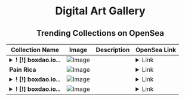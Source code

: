 <div align="center">

# Digital Art Gallery

## Trending Collections on OpenSea

| Collection Name                       | Image                                                                                     | Description                       | OpenSea Link                                                                                          |
|---------------------------------------|-------------------------------------------------------------------------------------------|-----------------------------------|--------------------------------------------------------------------------------------------------------|
| **<details><summary>! [!] boxdao.io...</summary>! [!] boxdao.io #1391</details>** | ![Image](https://i.seadn.io/s/raw/files/1fad886f3caa3f6108d22674d4c53534.jpg?w=500&auto=format?w=200&auto=format) |  | <details><summary>Link</summary>[! [!] boxdao.io #1391](https://opensea.io/collection/boxdao-io-1391)</details> |
| **Pain Rica** | ![Image](https://i.seadn.io/s/raw/files/1ff14082da61d4ae28509056b2d27916.jpg?w=500&auto=format?w=200&auto=format) |  | <details><summary>Link</summary>[Pain Rica](https://opensea.io/collection/pain-rica)</details> |
| **<details><summary>! [!] boxdao.io...</summary>! [!] boxdao.io #1390</details>** | ![Image](https://i.seadn.io/s/raw/files/f311b9dfe6565753cc3c455b87569b55.jpg?w=500&auto=format?w=200&auto=format) |  | <details><summary>Link</summary>[! [!] boxdao.io #1390](https://opensea.io/collection/boxdao-io-1390)</details> |
| **<details><summary>! [!] boxdao.io...</summary>! [!] boxdao.io #1389</details>** | ![Image](https://i.seadn.io/s/raw/files/996d24327bb840dde65128fd2baead4e.jpg?w=500&auto=format?w=200&auto=format) |  | <details><summary>Link</summary>[! [!] boxdao.io #1389](https://opensea.io/collection/boxdao-io-1389)</details> |

</div>
